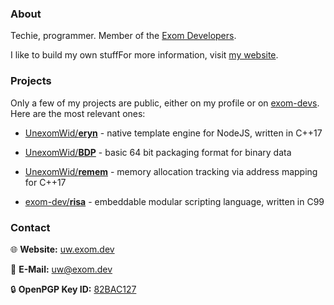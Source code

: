 ### About

Techie, programmer. Member of the [Exom Developers](https://github.com/exom-dev).

I like to build my own stuffFor more information, visit [my website](https://uw.exom.dev).

### Projects

Only a few of my projects are public, either on my profile or on [exom-devs](https://github.com/exom-dev). Here are the most relevant ones:

- [UnexomWid/**eryn**](https://github.com/UnexomWid/eryn) - native template engine for NodeJS, written in C++17

- [UnexomWid/**BDP**](https://github.com/UnexomWid/BDP) - basic 64 bit packaging format for binary data

- [UnexomWid/**remem**](https://github.com/UnexomWid/remem) - memory allocation tracking via address mapping for C++17

- [exom-dev/**risa**](https://github.com/exom-dev/risa) - embeddable modular scripting language, written in C99

### Contact

:globe_with_meridians: **Website:** [uw.exom.dev](https://uw.exom.dev)

:e-mail: **E-Mail:** uw@exom.dev

:lock: **OpenPGP Key ID:** [82BAC127](https://keys.openpgp.org/vks/v1/by-fingerprint/E323044C5430C7FFFCF2EFF272822BB582BAC127)
